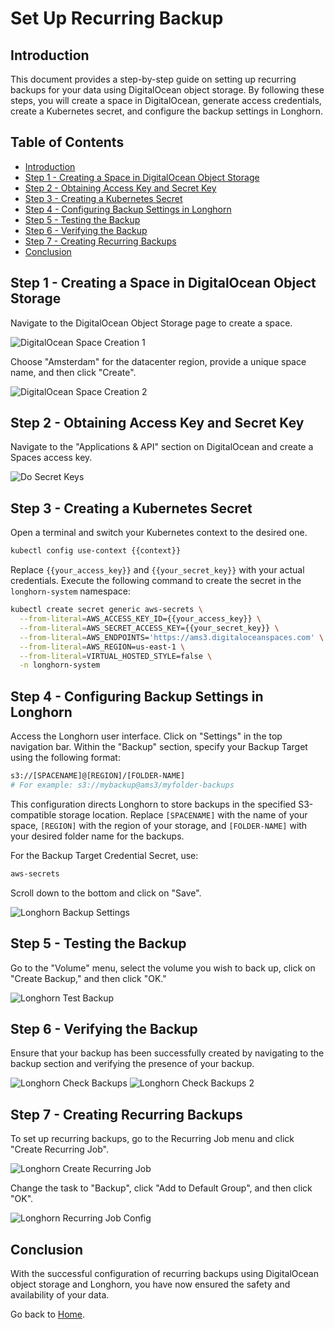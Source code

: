 # Set Up Recurring Backup

## Introduction

This document provides a step-by-step guide on setting up recurring backups for your data using DigitalOcean object storage. By following these steps, you will create a space in DigitalOcean, generate access credentials, create a Kubernetes secret, and configure the backup settings in Longhorn.

## Table of Contents

- [Introduction](#introduction)
- [Step 1 - Creating a Space in DigitalOcean Object Storage](#step-1---creating-a-space-in-digitalocean-object-storage)
- [Step 2 - Obtaining Access Key and Secret Key](#step-2---obtaining-access-key-and-secret-key)
- [Step 3 - Creating a Kubernetes Secret](#step-3---creating-a-kubernetes-secret)
- [Step 4 - Configuring Backup Settings in Longhorn](#step-4---configuring-backup-settings-in-longhorn)
- [Step 5 - Testing the Backup](#step-5---testing-the-backup)
- [Step 6 - Verifying the Backup](#step-6---verifying-the-backup)
- [Step 7 - Creating Recurring Backups](#step-7---creating-recurring-backups)
- [Conclusion](#conclusion)

## Step 1 - Creating a Space in DigitalOcean Object Storage

Navigate to the DigitalOcean Object Storage page to create a space.

![DigitalOcean Space Creation 1](./assets/images/do-space-creation-1.png)

Choose "Amsterdam" for the datacenter region, provide a unique space name, and then click "Create".

![DigitalOcean Space Creation 2](./assets/images/do-space-creation-2.png)

## Step 2 - Obtaining Access Key and Secret Key

Navigate to the "Applications & API" section on DigitalOcean and create a Spaces access key.

![Do Secret Keys](./assets/images/do-secret-keys.png)

## Step 3 - Creating a Kubernetes Secret

Open a terminal and switch your Kubernetes context to the desired one.

```bash
kubectl config use-context {{context}}
```

Replace `{{your_access_key}}` and `{{your_secret_key}}` with your actual credentials. Execute the following command to create the secret in the `longhorn-system` namespace:

```bash
kubectl create secret generic aws-secrets \
  --from-literal=AWS_ACCESS_KEY_ID={{your_access_key}} \
  --from-literal=AWS_SECRET_ACCESS_KEY={{your_secret_key}} \
  --from-literal=AWS_ENDPOINTS='https://ams3.digitaloceanspaces.com' \
  --from-literal=AWS_REGION=us-east-1 \
  --from-literal=VIRTUAL_HOSTED_STYLE=false \
  -n longhorn-system
```

## Step 4 - Configuring Backup Settings in Longhorn

Access the Longhorn user interface. Click on "Settings" in the top navigation bar. Within the "Backup" section, specify your Backup Target using the following format:

```bash
s3://[SPACENAME]@[REGION]/[FOLDER-NAME]
# For example: s3://mybackup@ams3/myfolder-backups
```

This configuration directs Longhorn to store backups in the specified S3-compatible storage location. Replace `[SPACENAME]` with the name of your space, `[REGION]` with the region of your storage, and `[FOLDER-NAME]` with your desired folder name for the backups.

For the Backup Target Credential Secret, use:

```bash
aws-secrets
```

Scroll down to the bottom and click on "Save".

![Longhorn Backup Settings](./assets/images/longhorn-backup-settings.png)

## Step 5 - Testing the Backup

Go to the "Volume" menu, select the volume you wish to back up, click on "Create Backup," and then click "OK."

![Longhorn Test Backup](./assets/images/longhorn-test-backup.png)

## Step 6 - Verifying the Backup

Ensure that your backup has been successfully created by navigating to the backup section and verifying the presence of your backup.

![Longhorn Check Backups](./assets/images/longhorn-check-backups.png)
![Longhorn Check Backups 2](./assets/images/longhorn-check-backups-2.png)

## Step 7 - Creating Recurring Backups

To set up recurring backups, go to the Recurring Job menu and click "Create Recurring Job".

![Longhorn Create Recurring Job](./assets/images/longhorn-create-recurring-job.png)

Change the task to "Backup", click "Add to Default Group", and then click "OK".

![Longhorn Recurring Job Config](./assets/images/longhorn-recurring-job-config.png)

## Conclusion

With the successful configuration of recurring backups using DigitalOcean object storage and Longhorn, you have now ensured the safety and availability of your data.

Go back to [Home](../README.md).
